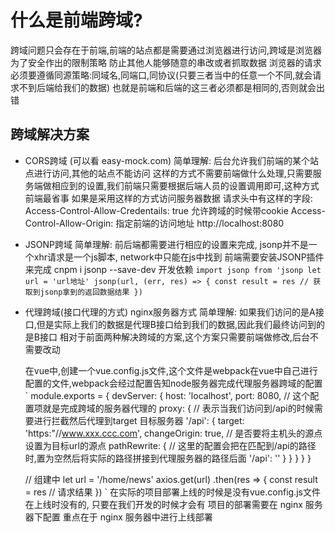 # 什么是前端跨域?
  跨域问题只会存在于前端,前端的站点都是需要通过浏览器进行访问,跨域是浏览器为了安全作出的限制策略
  防止其他人能够随意的串改或者抓取数据
  浏览器的请求必须要遵循同源策略:同域名,同端口,同协议(只要三者当中的任意一个不同,就会请求不到后端给我们的数据)
  也就是前端和后端的这三者必须都是相同的,否则就会出错

## 跨域解决方案
  + CORS跨域 (可以看 easy-mock.com)
    简单理解: 后台允许我们前端的某个站点进行访问,其他的站点不能访问
    这样的方式不需要前端做什么处理,只需要服务端做相应到的设置,我们前端只需要根据后端人员的设置调用即可,这种方式前端最省事
    如果是采用这样的方式访问服务器数据
    请求头中有这样的字段: Access-Control-Allow-Credentails: true 允许跨域的时候带cookie
                        Access-Control-Allow-Origin: 指定前端的访问地址 http://localhost:8080


  + JSONP跨域
    简单理解: 前后端都需要进行相应的设置来完成, jsonp并不是一个xhr请求是一个js脚本, network中只能在js中找到
    前端需要安装JSONP插件来完成 cnpm i jsonp --save-dev 开发依赖
    `
      import jsonp from 'jsonp
      let url = 'url地址'
      jsonp(url, (err, res) => {
        const result = res // 获取到jsonp拿到的返回数据结果
      })
    `


  + 代理跨域(接口代理的方式) nginx服务器方式
    简单理解: 如果我们访问的是A接口,但是实际上我们的数据是代理B接口给到我们的数据,因此我们最终访问到的是B接口
    相对于前面两种解决跨域的方案,这个方案只需要前端做修改,后台不需要改动

    在vue中,创建一个vue.config.js文件,这个文件是webpack在vue中自己进行配置的文件,webpack会经过配置告知node服务器完成代理服务器跨域的配置
    `
    module.exports = {
      devServer: {
        host: 'localhost',
        port: 8080,
        // 这个配置项就是完成跨域的服务器代理的
        proxy: {
          // 表示当我们访问到/api的时候需要进行拦截然后代理到target 目标服务器
          '/api': {
            target: 'https:"//www.xxx.ccc.com',
            changeOrigin: true, // 是否要将主机头的源点设置为目标url的源点
            pathRewrite: { // 这里的配置会把在匹配到/api的路径时,置为空然后将实际的路径拼接到代理服务器的路径后面
              '/api': ''
            }
          }
        }
      }
    }

    // 组建中
    let url = '/home/news'
    axios.get(url)
    .then(res => {
      const result = res // 请求结果
    })
    `
    在实际的项目部署上线的时候是没有vue.config.js文件在上线时没有的, 只要在我们开发的时候才会有
    项目的部署需要在 nginx 服务器下配置
    重点在于 nginx 服务器中进行上线部署